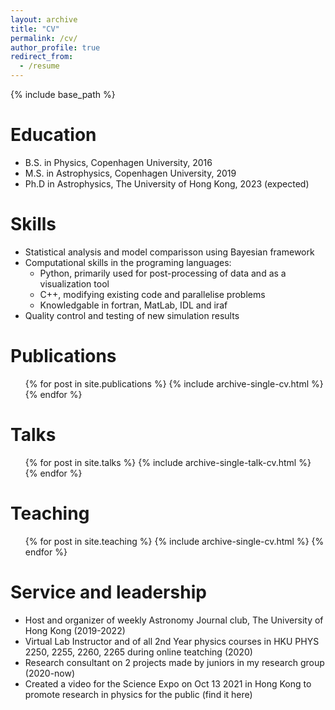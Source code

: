 ```yaml
---
layout: archive
title: "CV"
permalink: /cv/
author_profile: true
redirect_from:
  - /resume
---
```

{% include base_path %}

Education
======
* B.S. in Physics, Copenhagen University, 2016
* M.S. in Astrophysics, Copenhagen University, 2019
* Ph.D in Astrophysics, The University of Hong Kong, 2023 (expected)


Skills
======
* Statistical analysis and model comparisson using Bayesian framework
* Computational skills in the programing languages:
  * Python, primarily used for post-processing of data and as a visualization tool
  * C++, modifying existing code and parallelise problems
  * Knowledgable in fortran, MatLab, IDL and iraf 
* Quality control and testing of new simulation results 

Publications
======
  <ul>{% for post in site.publications %}
    {% include archive-single-cv.html %}
  {% endfor %}</ul>
  
Talks
======
  <ul>{% for post in site.talks %}
    {% include archive-single-talk-cv.html %}
  {% endfor %}</ul>
  
Teaching
======
  <ul>{% for post in site.teaching %}
    {% include archive-single-cv.html %}
  {% endfor %}</ul>
  
Service and leadership
======
* Host and organizer of weekly Astronomy Journal club, The University of Hong Kong (2019-2022)
* Virtual Lab Instructor and of all 2nd Year physics courses in HKU PHYS 2250, 2255, 2260, 2265 during online teatching (2020)
* Research consultant on 2 projects made by juniors in my research group (2020-now)  
* Created a video for the Science Expo on Oct 13 2021 in Hong Kong to promote research in physics for the public (find it here)
